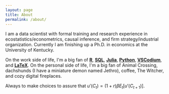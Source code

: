 ```yaml
---
layout: page
title: About
permalink: /about/
---
```


I am a data scientist with formal training and research experience in ecostatistics/econometrics, causal inference, and firm strategy/industrial organization. Currently I am finishing up a Ph.D. in economics at the University of Kentucky. 

On the work side of life, I'm a big fan of [**R**](https://www.r-project.org/), [**SQL**](https://en.wikipedia.org/wiki/SQL), [**Julia**](https://julialang.org/), [**Python**](https://www.python.org/), [**VSCodium**](https://github.com/VSCodium), and [**LaTeX**](https://www.latex-project.org//). On the personal side of life, I'm a big fan of Animal Crossing, dachshunds (I have a miniature demon named Jethro), coffee, The Witcher, and cozy digital fireplaces.

Always to make choices to assure that $u'(C_t) = (1+r)\beta E_t[u'(C_{t+1})]$.
